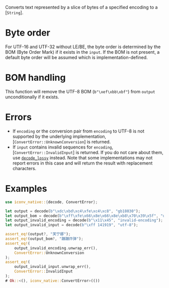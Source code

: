 Converts text represented by a slice of bytes of a specified encoding to a [`String`].

# Byte order

For UTF-16 and UTF-32 without LE/BE, the byte order is determined by the BOM (Byte Order Mark) if it exists in the `input`. If the BOM is not present, a default byte order will be assumed which is implementation-defined.

# BOM handling

This function will remove the UTF-8 BOM (`b"\xef\xbb\xbf"`) from `output` unconditionally if it exists.

# Errors

- If `encoding` or the conversion pair from `encoding` to UTF-8 is not supported by the underlying implementation, [`ConvertError::UnknownConversion`] is returned.
- If `input` contains invalid sequences for `encoding`, [`ConvertError::InvalidInput`] is returned. If you do not care about them, use [`decode_lossy`](fn.decode_lossy.html) instead. Note that some implementations may not report errors in this case and will return the result with replacement characters.

# Examples

```rust
use iconv_native::{decode, ConvertError};

let output = decode(b"\xdc\xbd\xc4\xfe\xc4\xc8", "gb18030");
let output_bom = decode(b"\xff\xfe\x66\x8e\x66\x8e\xb8\x70\x39\x5f", "utf-16");
let output_invalid_encoding = decode(b"\x11\x45", "invalid-encoding");
let output_invalid_input = decode(b"\xff 141919", "utf-8");

assert_eq!(output?, "芙宁娜");
assert_eq!(output_bom?, "蹦蹦炸弹");
assert_eq!(
    output_invalid_encoding.unwrap_err(),
    ConvertError::UnknownConversion
);
assert_eq!(
    output_invalid_input.unwrap_err(),
    ConvertError::InvalidInput
);
# Ok::<(), iconv_native::ConvertError>(())
```
